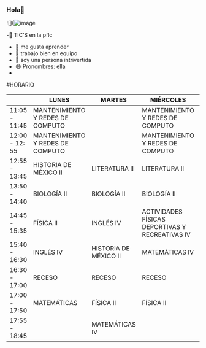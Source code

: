 ### Hola👋

![](![image](https://user-images.githubusercontent.com/113738910/218569973-9d0b09f0-b3fa-4d10-a5d8-7d132c78219e.png)

-🔭 TIC’S en la pflc
- 🌱 me gusta aprender 
- 👯 trabajo bien en equipo 
- 💬 soy una persona intrivertida
- 😄 Pronombres: ella
- 
#HORARIO

|                | LUNES                            | MARTES                | MIÉRCOLES                                        | JUEVES                   | VIERNES                |
|----------------|----------------------------------|-----------------------|--------------------------------------------------|--------------------------|------------------------|
| 11:05 - 11:45  | MANTENIMIENTO Y REDES DE COMPUTO |                       | MANTENIMIENTO Y REDES DE COMPUTO                 |                          |                        |
| 12:00 - 12: 55 | MANTENIMIENTO Y REDES DE COMPUTO |                       | MANTENIMIENTO Y REDES DE COMPUTO                 |                          | COMUNIDADES VIRTUALES  |
| 12:55 - 13:45  | HISTORIA DE MÉXICO II            | LITERATURA II         | LITERATURA II                                    | COMUNIDADES VIRTUALES    | COMUNIDADES VIRTUALES  |
| 13:50 - 14:40  | BIOLOGÍA II                      | BIOLOGÍA II           | BIOLOGÍA II                                      | BIOLOGÍA II              | LITERATURA II          |
| 14:45 - 15:35  | FÍSICA II                        | INGLÉS IV             | ACTIVIDADES FÍSICAS DEPORTIVAS Y RECREATIVAS  IV | HISTORIA DE MÉXICO II    | MATEMÁTICAS IV         |
| 15:40 - 16:30  | INGLÉS IV                        | HISTORIA DE MÉXICO II | MATEMÁTICAS IV                                   | MATEMÁTICAS IV           | INGLÉS IV              |
| 16:30 - 17:00  | RECESO                           | RECESO                | RECESO                                           | RECESO                   | RECESO                 |
| 17:00 - 17:50  | MATEMÁTICAS                      | FÍSICA II             | FÍSICA II                                        | FÍSICA II                | FÍSICA II              |
|  17:55 - 18:45 |                                  | MATEMÁTICAS IV        |                                                  | ORIENTACIÓN EDUCATIVA IV |                        |
